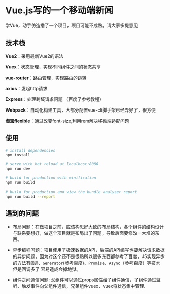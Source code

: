 # Vue.js写的一个移动端新闻
学Vue，动手仿造撸了一个项目，项目可能不成熟，请大家多提意见

## 技术栈
**Vue2**：采用最新Vue2的语法

**Vuex**：状态管理，实现不同组件之间的状态共享

**vue-router**：路由管理，实现路由的跳转

**axios**：发起http请求

**Express**：处理跨域请求问题 （百度了参考教程）

**Webpack**：自动化构建工具，大部分配置vue-cli脚手架已经弄好了，很方便

**淘宝flexible**：通过改变font-size,利用rem解决移动端适配问题

## 使用 

``` bash
# install dependencies
npm install

# serve with hot reload at localhost:8080
npm run dev

# build for production with minification
npm run build

# build for production and view the bundle analyzer report
npm run build --report
```
## 遇到的问题
* 布局问题：在做项目之前，应该构思好大致的布局结构，各个组件的结构设计与联系要想好，做这个项目就是布局出了问题，导致后面要修改一大堆的东西。
* 异步编程问题：项目使用了极速数据的API，后端的API编写也要解决请求数据的异步问题，因为对这个还不是很熟所以很多东西都参考了百度，JS实现异步的方法有`回调`、`Generator`(参考百度)、`Promise`、`Async`（参考百度）等技术 但是回调多了 容易造成会掉地狱。
  
* 组件之间通信问题: 父组件可以通过props属性给子组件通信，子组件通过监听、触发事件向父组件通信，兄弟组件vuex，vuex将状态集中管理.



